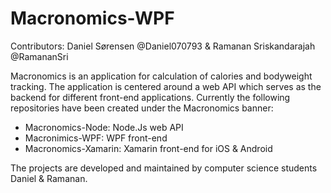 # Macronomics-WPF
Contributors: Daniel Sørensen @Daniel070793 & Ramanan Sriskandarajah @RamananSri

Macronomics is an application for calculation of calories and bodyweight tracking. The application is centered around a web API which serves as the backend for different front-end applications. Currently the following repositories have been created under the Macronomics banner: 
* Macronomics-Node: Node.Js web API
* Macronimics-WPF: WPF front-end
* Macronomics-Xamarin: Xamarin front-end for iOS & Android

The projects are developed and maintained by computer science students Daniel & Ramanan.    
